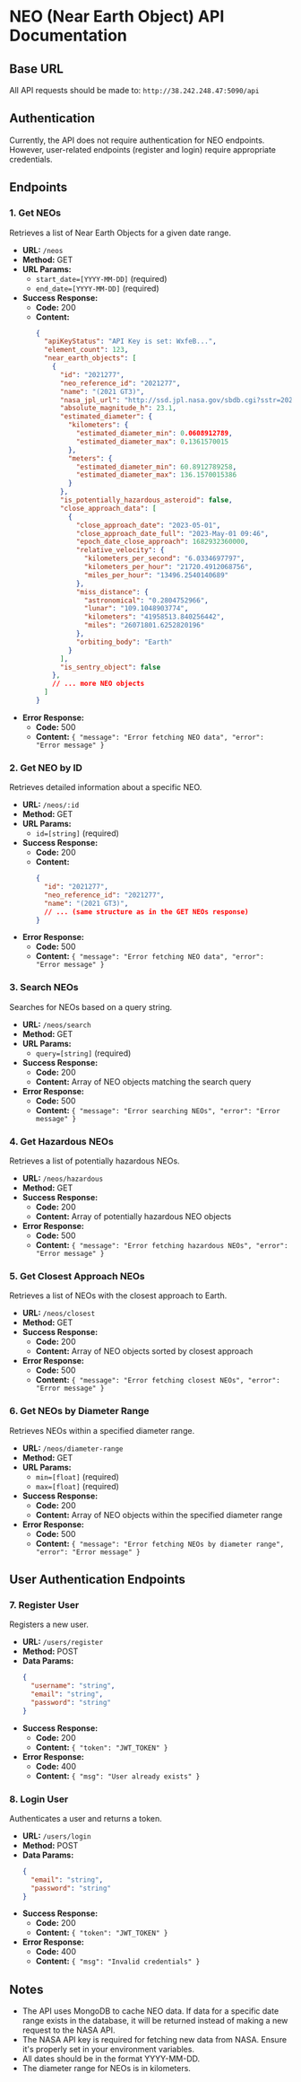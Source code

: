 # NEO (Near Earth Object) API Documentation

## Base URL

All API requests should be made to: `http://38.242.248.47:5090/api`

## Authentication

Currently, the API does not require authentication for NEO endpoints. However, user-related endpoints (register and login) require appropriate credentials.

## Endpoints

### 1. Get NEOs

Retrieves a list of Near Earth Objects for a given date range.

- **URL:** `/neos`
- **Method:** GET
- **URL Params:** 
  - `start_date=[YYYY-MM-DD]` (required)
  - `end_date=[YYYY-MM-DD]` (required)
- **Success Response:**
  - **Code:** 200
  - **Content:** 
    ```json
    {
      "apiKeyStatus": "API Key is set: WxfeB...",
      "element_count": 123,
      "near_earth_objects": [
        {
          "id": "2021277",
          "neo_reference_id": "2021277",
          "name": "(2021 GT3)",
          "nasa_jpl_url": "http://ssd.jpl.nasa.gov/sbdb.cgi?sstr=2021277",
          "absolute_magnitude_h": 23.1,
          "estimated_diameter": {
            "kilometers": {
              "estimated_diameter_min": 0.0608912789,
              "estimated_diameter_max": 0.1361570015
            },
            "meters": {
              "estimated_diameter_min": 60.8912789258,
              "estimated_diameter_max": 136.1570015386
            }
          },
          "is_potentially_hazardous_asteroid": false,
          "close_approach_data": [
            {
              "close_approach_date": "2023-05-01",
              "close_approach_date_full": "2023-May-01 09:46",
              "epoch_date_close_approach": 1682932360000,
              "relative_velocity": {
                "kilometers_per_second": "6.0334697797",
                "kilometers_per_hour": "21720.4912068756",
                "miles_per_hour": "13496.2540140689"
              },
              "miss_distance": {
                "astronomical": "0.2804752966",
                "lunar": "109.1048903774",
                "kilometers": "41958513.840256442",
                "miles": "26071801.6252820196"
              },
              "orbiting_body": "Earth"
            }
          ],
          "is_sentry_object": false
        },
        // ... more NEO objects
      ]
    }
    ```
- **Error Response:**
  - **Code:** 500
  - **Content:** `{ "message": "Error fetching NEO data", "error": "Error message" }`

### 2. Get NEO by ID

Retrieves detailed information about a specific NEO.

- **URL:** `/neos/:id`
- **Method:** GET
- **URL Params:** 
  - `id=[string]` (required)
- **Success Response:**
  - **Code:** 200
  - **Content:** 
    ```json
    {
      "id": "2021277",
      "neo_reference_id": "2021277",
      "name": "(2021 GT3)",
      // ... (same structure as in the GET NEOs response)
    }
    ```
- **Error Response:**
  - **Code:** 500
  - **Content:** `{ "message": "Error fetching NEO data", "error": "Error message" }`

### 3. Search NEOs

Searches for NEOs based on a query string.

- **URL:** `/neos/search`
- **Method:** GET
- **URL Params:** 
  - `query=[string]` (required)
- **Success Response:**
  - **Code:** 200
  - **Content:** Array of NEO objects matching the search query
- **Error Response:**
  - **Code:** 500
  - **Content:** `{ "message": "Error searching NEOs", "error": "Error message" }`

### 4. Get Hazardous NEOs

Retrieves a list of potentially hazardous NEOs.

- **URL:** `/neos/hazardous`
- **Method:** GET
- **Success Response:**
  - **Code:** 200
  - **Content:** Array of potentially hazardous NEO objects
- **Error Response:**
  - **Code:** 500
  - **Content:** `{ "message": "Error fetching hazardous NEOs", "error": "Error message" }`

### 5. Get Closest Approach NEOs

Retrieves a list of NEOs with the closest approach to Earth.

- **URL:** `/neos/closest`
- **Method:** GET
- **Success Response:**
  - **Code:** 200
  - **Content:** Array of NEO objects sorted by closest approach
- **Error Response:**
  - **Code:** 500
  - **Content:** `{ "message": "Error fetching closest NEOs", "error": "Error message" }`

### 6. Get NEOs by Diameter Range

Retrieves NEOs within a specified diameter range.

- **URL:** `/neos/diameter-range`
- **Method:** GET
- **URL Params:** 
  - `min=[float]` (required)
  - `max=[float]` (required)
- **Success Response:**
  - **Code:** 200
  - **Content:** Array of NEO objects within the specified diameter range
- **Error Response:**
  - **Code:** 500
  - **Content:** `{ "message": "Error fetching NEOs by diameter range", "error": "Error message" }`

## User Authentication Endpoints

### 7. Register User

Registers a new user.

- **URL:** `/users/register`
- **Method:** POST
- **Data Params:** 
  ```json
  {
    "username": "string",
    "email": "string",
    "password": "string"
  }
  ```
- **Success Response:**
  - **Code:** 200
  - **Content:** `{ "token": "JWT_TOKEN" }`
- **Error Response:**
  - **Code:** 400
  - **Content:** `{ "msg": "User already exists" }`

### 8. Login User

Authenticates a user and returns a token.

- **URL:** `/users/login`
- **Method:** POST
- **Data Params:** 
  ```json
  {
    "email": "string",
    "password": "string"
  }
  ```
- **Success Response:**
  - **Code:** 200
  - **Content:** `{ "token": "JWT_TOKEN" }`
- **Error Response:**
  - **Code:** 400
  - **Content:** `{ "msg": "Invalid credentials" }`

## Notes

- The API uses MongoDB to cache NEO data. If data for a specific date range exists in the database, it will be returned instead of making a new request to the NASA API.
- The NASA API key is required for fetching new data from NASA. Ensure it's properly set in your environment variables.
- All dates should be in the format YYYY-MM-DD.
- The diameter range for NEOs is in kilometers.